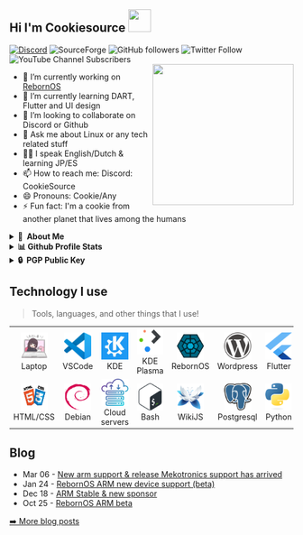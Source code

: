 ## Hi I'm Cookiesource <img src="https://github.com/CookieSource/CookieSource/blob/master/images/Hello.gif" width="40" height="40" />
<a href="https://discord.gg/cU5s6MPpQH">![Discord](https://img.shields.io/discord/472508061513416705?logo=Discord)</a>
![SourceForge](https://img.shields.io/sourceforge/dt/rebornos)
![GitHub followers](https://img.shields.io/github/followers/cookiesource?style=social)
![Twitter Follow](https://img.shields.io/twitter/follow/rebornoslinux?style=social)
![YouTube Channel Subscribers](https://img.shields.io/youtube/channel/subscribers/UC4A_n9noXrzzU9PCHOfzoBA?style=social)
<br/>
<img align="right" width="250" height="250" src="https://github.com/CookieSource/CookieSource/blob/master/images/Programming.gif">
- 🔭 I’m currently working on [RebornOS](https://rebornos.org)
- 🌱 I’m currently learning DART, Flutter and UI design
- 👯 I’m looking to collaborate on Discord or Github
- 💬 Ask me about Linux or any tech related stuff
- 🏳️‍🌈 I speak English/Dutch & learning JP/ES
- 📫 How to reach me: Discord: CookieSource
- 😄 Pronouns: Cookie/Any
- ⚡ Fun fact: I'm a cookie from another planet that lives among the humans

<details>
  <summary><b>👤&nbsp;&nbsp;About Me</b></summary>
<img src="./images/cookiesource.png" width="" height="" />

I'm an IT System administrator.
  
You can best describe me as someone who is always looking for the latest technology. I'm passionate, driven and strive to improve my IT and communication skills.
  
  <details>
  <summary><b>🕑 Projects</b></summary>
    
**RebornOS**
I currently work on the RebornOS Project RebornOS is an Arch based Linux distribution with a team of developers, artists and other talented individuals aiming to make Arch Linux as user friendly as possible by providing interface solutions to things you normally have to do in a terminal.<br></br>
**Wiki**
I'm an ex Wiki pro contributor and have contributed to several other gaming and technical wikis I currently contribute to the RebornOS Wiki.<br></br>
**Boot USB** 
A very old project that no longer exists was created before Medicat DVD came on the market which did the same thing but better.  <br></br>
</details>

 <details>
  <summary><b>🎙 Hobbies </b></summary>
  
- Singing /  Music
- Anime
- Coding / Programming
- Table tennis
- Swimming
- Server stuff
- Tinkering & Automation
</details>
  </details>
    <details>
  <summary><b>📊 Github Profile Stats</b></summary>
  <br> </br>
  <a href="https://www.rebornos.org/"><img height="137px" src="https://github-readme-stats.vercel.app/api?username=cookiesource&hide_title=true&hide_border=true&show_icons=true&include_all_commits=true&count_private=true&line_height=21&text_color=000&icon_color=000&bg_color=0,ea6161,ffc64d,fffc4d,52fa5a&theme=graywhite" /><img height="137px" src="https://github-readme-stats.vercel.app/api/top-langs/?username=cookiesource&hide_title=true&hide_border=true&show_icons=true&include_all_commits=true&count_private=true&line_height=21&text_color=000&icon_color=000&bg_color=0,52fa5a,4dfcff,c64dff&theme=graywhite" /></a>

  </details>
  <details>
  <summary><b>🔒&nbsp;&nbsp;PGP&nbsp;Public&nbsp;Key</b></summary>
  <br/>

```
-----BEGIN PGP PUBLIC KEY BLOCK-----

mQINBGPyW8ABEADWRCsUL/wp6Tol7rX4T//dBcm5TAFQx1+mXSTrCpJi+zM7QjAs
Rjzn0rWtpG1yeudh/ZP4zodCColX2ykXUjli0FKtiyFKUvENSCduZEk0/LhW0LWA
HQEGya6xU2bv/zMVpE0XDe13rJE9DCo16ujHv3MQ83QTTVtW6Jl3uoq2J4zC/Gju
N445Ovr6wldi7p1Cxl46TsW0ARmKabgdd5OE+2B714obtdjJmMf+iyfFSyYSUWGy
UOxDF9IyLtHDUODWyn+iovEzjHLOaLfteaJcjJtN1vOwgRSCnzeW3gnDnpWcrP7U
9fFZOXq0pCER7hgAnwMS+cXBjsJvQ4xoctlkPc51jf52yuDb9NyGRho9NbsH9zy8
BItgobImOPSZMp4ALUEJGUOAZZ86ggSGfvbz5tUqfvkSgFlnImvVAi6EXLoobDUl
T9Z5LWe6S6EP4NvHmbYNyaWy3xNz9nM7DfPFwD0azbUypRaQWWV3M01QRAdRJHGb
AW3JESSE1jypJxz3o4bYSiyKdSKMWnDaJWJsX+FcDcBntEus3BpyBUM1VNHT28OW
r1QQETC0uIN032SQhc7n422JAZL4JthiOveMXd7jgyCoFaPrU6TUKNrFKy0n0l3J
yr1XD4iVzJygnzvyuVvL0BBojlaFUdXcZ8Jof+ZviXJ3pCZ+eUXVqnYDSQARAQAB
tChDb29raWVTb3VyY2UgPGNvb2tpZXNvdXJjZUByZWJvcm5vcy5vcmc+iQJUBBMB
CAA+FiEEkESMDZu0UPYhrDwKALoWjk9NKWUFAmPyW8ACGwMFCRSs2/AFCwkIBwIG
FQoJCAsCBBYCAwECHgECF4AACgkQALoWjk9NKWVIAQ/8CtbPB9hJpF6+HUuDkUpk
45K9SWgBqzaCpb8RWiSABHdAfH/FP2sQXak7+fbQ85CKgl13RjyDWJiDRuevWwGo
upwZyE9yywNt4MWYUVQO/TFTe0PIWYt0IS4VP8AfSMbBVMe9C+8j0KcpVt8GzAZ5
AzALOHZAVb9ulcC3/zx46VjLy3pHf/t+H3C5d+Q95UAkoyBLXoOjW2KDMKJ+3D+I
0xVMJH1ui1OzaVlSf0v0qi6HW0ILdGEHRy8Fcf2oy1djCPaqD693pxFXXH5t47Zu
pZ5LOaW0ZNxfVDBNyDv2qYaSJUGdUEmPV/zpkzXKIxeJd0N093NsF/QW408gE6w/
OL1g1FU6x9re982jAlPDAQoys+Q2XFLp40u4zPdmKdzRMmcHtwusSVnlzx6P1XvU
bqyUU9WJm9qKEzNRQ3GPx2+Ga9MAnGi7pUKkDJUPWcKfPJi2oL99UxIK3pua9tCa
g+COBIa7xQUmEfwU4sI0rP1Ue/DIZ78nkSnPldbJTX43h3MHLu8gNPiSr8pwBfYr
hnNnzv8aL7bCm8WVjrr7T2R07x8MGmaXpEs3uPMrKTVAXgPyZRf76lf3sva/c99O
UxdR67dg3yhzAVEVkLky0AeseRtPPVfdvX4Y1qf63+hXvYlKAiY72WDPtaEIsuak
MLqBhzMdYir8v6F2Qpc/gIW5Ag0EY/JbwAEQAMYTChTsnyP1ZPGEzTzuJJsMavdj
+oJ7NWAlJ7tAZiWlyVE5Te0gT6gvE/Gba4b9HrYqw8akgg3M47k0LxHEVucgFXE1
+5Q7YRACswB23J3PQKX4hGm3W4pkcQM+lxxoSHz5JVQk5xrdemwlOYZLcMhZIc3T
Wc4XQH0b67qxSFidMfPTaN4+tCIczaTHK+FkeTs3QfsoHwANF4pT3pS4/4oet+L0
itnNRSSFCLqxydTx4vdzHfWo60emEXu1ZS+ubcX8Higb4nfn85ZYL5eZTNvlbx7l
K2wnpL/UwUjQNukJ+S9IqkzSVjDzDWIfgoDZGg1Q7J7kxPWcvwRijkL+RDLZhM+T
0gPj2X2q7tYMz6HKxIsP1eYdJDg0y1A3tDSFwoFbXewpSHCastFuNyY8Dol2cL5S
XVgeB63QNSTUu58XFfbb0zoayCF/8yLJbhekv35UzbzBkRTz2EDnkJe30IBnJ2hv
YURNfIpve3+8fk3SQibKM/lf5sOQWx8JCAoaTfjNiWO+jk/dBCrJG2BIbyRranDr
NtIuToTnznq0qkn1JuVAnaObmIAXlj+ZQia3CIHSQ9urQJLks2CyaaNId0BNRXTP
UPkos4PZmPS4rzMSYv1n+j8WqRj/fR/qIjEir8rBMQUkVABJH4qw0iwSVfYqZKWn
JgwraeU3hl6ymHwHABEBAAGJAjwEGAEIACYWIQSQRIwNm7RQ9iGsPAoAuhaOT00p
ZQUCY/JbwAIbDAUJFKzb8AAKCRAAuhaOT00pZb07EADOE40+Xx/0FmhqauJixOw4
vPT5qEBKn9pooQiBc8wUmFLb/kXnF7byCqVSf59nNDtTM2pLWatUO0I7ikSYb2IF
S2HDb5CGliVkHNJzqW+YaSTOXeKDsx6rjykBfthYJ4rpvLtOw6eBDh+4FB8vCfDf
R0ucKffzUV9UBQaKSFR8MOVPWcuZuMf2zWctc40YyFcxA+pcAZ279LI8a1Y6h568
OvLaK1dOL+47/q/ZMox1I707cCQoAdfG3LaYr1WrRpoV4YU6mU6ZKTrglnChC6/v
hy2obyo+J2NeiHQhEa/1J6E8BNDx1zp0tRSPMsXk8Xgfq2j6y7WyiN++ya0i6+DI
PBLXiU47aLWQMvVJPxHvi6wApPYayAcBYWkvTYxT02gb8PZqQ8Wd6FvmqS9Al+x9
8YBHOLgIij17aKb8P35RRrCLq6+zJGeD6rP5OZI2c9NlgGYdtYr6qjjUsgH/3mjE
/3MIqxKiDO4nYzbLsR0z2XA0feVTrvSYZCPARnF+o0m41iZ/X6rrvJzmyBIN6t2E
Ri9zoh04jPSMJKfg2x/uhIOa3ync5ZPSeBhiGZqPOK50bpe2gl+ylgHznj9OfS1Z
xzaMV9trHFMgO+RuZxY9pssdFbWWCfDCyBcemdPoJHbFnz6RL5wk16MuEJUqKuFE
MhhSS4/DMWayjibQvylxfQ==
=Fb9I
-----END PGP PUBLIC KEY BLOCK-----
```
</details>

<h2 align="left">Technology I use</h2> 

> Tools, languages, and other things that I use!

<table>
  <tr>
    <td align="center" width="96">
      <a href="#">
        <img src="./images/laptop.png" width="48" height="48" alt="" />
      </a>
      <br>Laptop
    </td>
    <td align="center" width="96">
      <a href="https://code.visualstudio.com/">
        <img src="./images/visualstudiocode.svg" width="48" height="48" alt="" />
      </a>
      <br>VSCode
    </td>
    <td align="center" width="96">
      <a href="https://kde.org">
        <img src="./images/kde.svg" width="48" height="48" alt="Community" />
      </a>
      <br>KDE
    </td>
    <td align="center" width="96">
      <a href="https://kde.org/plasma-desktop/">
        <img src="./images/kdeplasma.svg" width="48" height="48" alt="Desktop environment" />
      </a>
      <br>KDE Plasma
    </td>
    <td align="center" width="96">
      <a href="https://rebornos.org">
        <img src="./images/rebornos.svg" width="48" height="48" alt="Linux" />
      </a>
      <br>RebornOS
    </td>
    <td align="center" width="96">
      <a href="https://wordpress.org">
        <img src="./images/wordpress.svg" width="48" height="48" alt="" />
      </a>
      <br>Wordpress
    </td>
    <td align="center" width="96">
      <a href="https://flutter.dev" >
        <img src="./images/flutter.svg" width="48" height="48" alt="" />
      </a>
      <br>Flutter
    </td>
    <td align="center" width="96">
      <a href="https://dart.dev">
        <img src="./images/dart.svg" width="48" height="48" alt="" />
      </a>
      <br>Dart
    </td>
    <td align="center" width="96">
      <a href="https://remmina.org/">
        <img src="./images/remmina.png" width="48" height="48" alt="" />
      </a>
      <br>Remmina
    </td>
  </tr>
  <tr>
    <td align="center" width="96"> 
      <a href="#" >
        <img src="./images/htmlcss.png" width="48" height="48" alt="" />
      </a>
      <br>HTML/CSS
    </td>
    <td align="center" width="96">
      <a href="https://debian.org" >
        <img src="./images/debian.svg" width="48" height="48" alt="" />
      </a>
      <br>Debian
    </td>
    <td align="center"  width="96">
      <a href="#">
        <img src="./images/cloudserver.png" width="48" height="48" alt="" />
      </a>
      <br>Cloud servers
    </td>
    <td align="center"  width="96">
      <a href="https://www.gnu.org/software/bash/">
        <img src="./images/bash.svg" width="48" height="48" alt="" />
      </a>
      <br>Bash
    </td>
    <td align="center" width="96">
      <a href="https://js.wiki">
        <img src="./images/wikijs.png" width="48" height="48" alt="" />
      </a>
      <br>WikiJS
    </td>
    <td align="center"  width="96">
      <a href="https://www.postgresql.org/">
        <img src="./images/postgresql.svg" width="48" height="48" alt="" />
      </a>
      <br>Postgresql
    </td>
    <td align="center" width="96">
      <a href="https://www.python.org/">
        <img src="./images/python.svg" width="48" height="48" alt="" />
      </a>
      <br>Python
    </td>
    <td align="center" width="96">
      <a href="https://www.microsoft.com/en-us/windows" >
        <img src="./images/windows11.svg" width="48" height="48" alt="" />
      </a>
      <br>Windows
    </td>
    <td align="center" width="96">
      <a href="https://figma.com" >
        <img src="./images/figma.svg" width="48" height="48" alt="" />
      </a>
      <br>Figma
    </td>
  </tr>
</table>


## Blog
<!-- feed start -->
- Mar 06 - [New arm support & release Mekotronics support has arrived](https://www.rebornos.org/new-arm-support-release-mekotronics-support-has-arrived/)
- Jan 24 - [RebornOS ARM new device support (beta)](https://www.rebornos.org/rebornos-arm-new-device-support-beta/)
- Dec 18 - [ARM Stable & new sponsor](https://www.rebornos.org/arm-stable-new-sponsor/)
- Oct 25 - [RebornOS ARM beta](https://www.rebornos.org/rebornos-arm-beta/)
<!-- feed end -->
<p><a href="https://rebornos.org/news">➡️ More blog posts</a></p>







